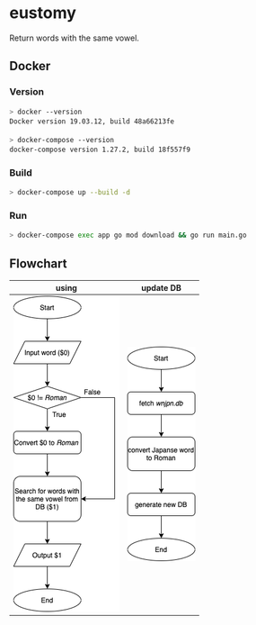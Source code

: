 # eustomy
Return words with the same vowel.
  
## Docker
  
### Version

```bash
> docker --version
Docker version 19.03.12, build 48a66213fe

> docker-compose --version
docker-compose version 1.27.2, build 18f557f9
```
  
### Build
  
```bash
> docker-compose up --build -d
```
  
### Run
  
```bash
> docker-compose exec app go mod download && go run main.go
```
## Flowchart
  
|  using                            |  update DB                     |
| --------------------------------- | ------------------------------ |
|  ![](./docs/flowchart_using.png)  |  ![](./docs/flowchart_db.png)  |
  